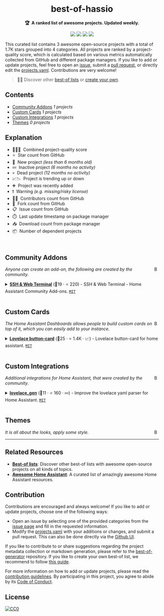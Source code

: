 <!-- markdownlint-disable -->
<h1 align="center">
    best-of-hassio
    <br>
</h1>

<p align="center">
    <strong>🏆&nbsp; A ranked list of awesome projects. Updated weekly.</strong>
</p>

<p align="center">
    <a href="https://best-of.org" title="Best-of Badge"><img src="http://bit.ly/3o3EHNN"></a>
    <a href="#Contents" title="Project Count"><img src="https://img.shields.io/badge/projects-3-blue.svg?color=5ac4bf"></a>
    <a href="#Contribution" title="Contributions are welcome"><img src="https://img.shields.io/badge/contributions-welcome-green.svg"></a>
    <a href="https://github.com/legovaer/best-of-hassio/releases" title="Best-of Updates"><img src="https://img.shields.io/github/release-date/legovaer/best-of-hassio?color=green&label=updated"></a>
</p>

This curated list contains 3 awesome open-source projects with a total of 1.7K stars grouped into 4 categories. All projects are ranked by a project-quality score, which is calculated based on various metrics automatically collected from GitHub and different package managers. If you like to add or update projects, feel free to open an [issue](https://github.com/legovaer/best-of-hassio/issues/new/choose), submit a [pull request](https://github.com/legovaer/best-of-hassio/pulls), or directly edit the [projects.yaml](https://github.com/legovaer/best-of-hassio/edit/main/projects.yaml). Contributions are very welcome!

> 🧙‍♂️  Discover other [best-of lists](https://best-of.org) or [create your own](https://github.com/best-of-lists/best-of/blob/main/create-best-of-list.md).

## Contents

- [Community Addons](#community-addons) _1 projects_
- [Custom Cards](#custom-cards) _1 projects_
- [Custom Integrations](#custom-integrations) _1 projects_
- [Themes](#themes) _0 projects_

## Explanation
- 🥇🥈🥉&nbsp; Combined project-quality score
- ⭐️&nbsp; Star count from GitHub
- 🐣&nbsp; New project _(less than 6 months old)_
- 💤&nbsp; Inactive project _(6 months no activity)_
- 💀&nbsp; Dead project _(12 months no activity)_
- 📈📉&nbsp; Project is trending up or down
- ➕&nbsp; Project was recently added
- ❗️&nbsp; Warning _(e.g. missing/risky license)_
- 👨‍💻&nbsp; Contributors count from GitHub
- 🔀&nbsp; Fork count from GitHub
- 📋&nbsp; Issue count from GitHub
- ⏱️&nbsp; Last update timestamp on package manager
- 📥&nbsp; Download count from package manager
- 📦&nbsp; Number of dependent projects

<br>

## Community Addons

<a href="#contents"><img align="right" width="15" height="15" src="https://git.io/JtehR" alt="Back to top"></a>

_Anyone can create an add-on, the following are created by the community._

<details><summary><b><a href="https://github.com/hassio-addons/addon-ssh">SSH & Web Terminal</a></b> (🥇19 ·  ⭐ 220) - SSH & Web Terminal - Home Assistant Community Add-ons. <code><a href="http://bit.ly/34MBwT8">MIT</a></code></summary>

- [GitHub](https://github.com/hassio-addons/addon-ssh) (👨‍💻 27 · 🔀 72 · 📋 220 - 1% open · ⏱️ 06.04.2023):

	```
	git clone https://github.com/hassio-addons/addon-ssh
	```
</details>
<br>

## Custom Cards

<a href="#contents"><img align="right" width="15" height="15" src="https://git.io/JtehR" alt="Back to top"></a>

_The Home Assistant Dashboards allows people to build custom cards on top of it, which you can easily add to your instance._

<details><summary><b><a href="https://github.com/custom-cards/button-card">Lovelace button-card</a></b> (🥇25 ·  ⭐ 1.4K · 📈) - Lovelace button-card for home assistant. <code><a href="http://bit.ly/34MBwT8">MIT</a></code></summary>

- [GitHub](https://github.com/custom-cards/button-card) (👨‍💻 27 · 🔀 170 · 📥 350K · 📋 530 - 31% open · ⏱️ 02.04.2023):

	```
	git clone https://github.com/custom-cards/button-card
	```
</details>
<br>

## Custom Integrations

<a href="#contents"><img align="right" width="15" height="15" src="https://git.io/JtehR" alt="Back to top"></a>

_Additional integrations for Home Assistant, that were created by the community._

<details><summary><b><a href="https://github.com/thomasloven/hass-lovelace_gen">lovelace_gen</a></b> (🥇11 ·  ⭐ 160 · 💤) - Improve the lovelace yaml parser for Home Assistant. <code><a href="http://bit.ly/34MBwT8">MIT</a></code></summary>

- [GitHub](https://github.com/thomasloven/hass-lovelace_gen) (👨‍💻 5 · 🔀 19 · 📋 37 - 40% open · ⏱️ 29.05.2022):

	```
	git clone https://github.com/thomasloven/hass-lovelace_gen
	```
</details>
<br>

## Themes

<a href="#contents"><img align="right" width="15" height="15" src="https://git.io/JtehR" alt="Back to top"></a>

_It is all about the looks, apply some style._


---

## Related Resources

- [**Best-of lists**](https://best-of.org): Discover other best-of lists with awesome open-source projects on all kinds of topics.
- [**Awesome Home Assistant**](https://github.com/frenck/awesome-home-assistant): A curated list of amazingly awesome Home Assistant resources.

## Contribution

Contributions are encouraged and always welcome! If you like to add or update projects, choose one of the following ways:

- Open an issue by selecting one of the provided categories from the [issue page](https://github.com/legovaer/best-of-hassio/issues/new/choose) and fill in the requested information.
- Modify the [projects.yaml](https://github.com/legovaer/best-of-hassio/blob/main/projects.yaml) with your additions or changes, and submit a pull request. This can also be done directly via the [Github UI](https://github.com/legovaer/best-of-hassio/edit/main/projects.yaml).

If you like to contribute to or share suggestions regarding the project metadata collection or markdown generation, please refer to the [best-of-generator](https://github.com/best-of-lists/best-of-generator) repository. If you like to create your own best-of list, we recommend to follow [this guide](https://github.com/best-of-lists/best-of/blob/main/create-best-of-list.md).

For more information on how to add or update projects, please read the [contribution guidelines](https://github.com/legovaer/best-of-hassio/blob/main/CONTRIBUTING.md). By participating in this project, you agree to abide by its [Code of Conduct](https://github.com/legovaer/best-of-hassio/blob/main/.github/CODE_OF_CONDUCT.md).

## License

[![CC0](https://mirrors.creativecommons.org/presskit/buttons/88x31/svg/by-sa.svg)](https://creativecommons.org/licenses/by-sa/4.0/)
